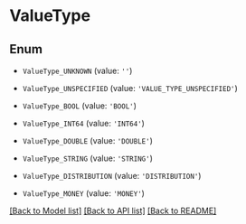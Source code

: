 # ValueType


## Enum

* `ValueType_UNKNOWN` (value: `''`)

* `ValueType_UNSPECIFIED` (value: `'VALUE_TYPE_UNSPECIFIED'`)

* `ValueType_BOOL` (value: `'BOOL'`)

* `ValueType_INT64` (value: `'INT64'`)

* `ValueType_DOUBLE` (value: `'DOUBLE'`)

* `ValueType_STRING` (value: `'STRING'`)

* `ValueType_DISTRIBUTION` (value: `'DISTRIBUTION'`)

* `ValueType_MONEY` (value: `'MONEY'`)

[[Back to Model list]](../README.md#documentation-for-models) [[Back to API list]](../README.md#documentation-for-api-endpoints) [[Back to README]](../README.md)


